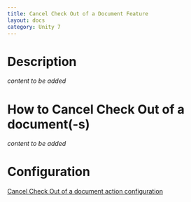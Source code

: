 ```yaml
---
title: Cancel Check Out of a Document Feature
layout: docs
category: Unity 7
---
```

# Description

*content to be added*

# How to Cancel Check Out of a document(-s)

*content to be added*
    
# Configuration

[Cancel Check Out of a document action configuration](../../configuration/actions/cancel-checkout-document.md)
